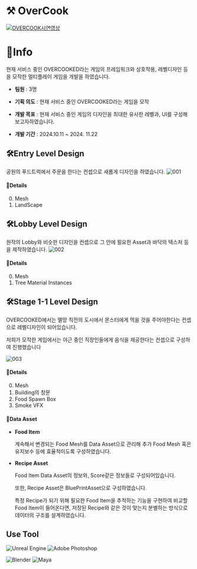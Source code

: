 # ⚒ OverCook 
[![OVERCOOK시연영상](https://github.com/user-attachments/assets/3c452107-1555-429f-bd7e-72f45f1668d3)](https://youtu.be/sJejHJLIKfQ)

# 📢Info
현재 서비스 중인 OVERCOOKED라는 게임의 프레임워크와 상호작용, 레벨디자인 등을 모작한 멀티플레이 게임을 개발을 하였습니다.

+ __팀원__ : 3명

+ __기획 의도__ : 현재 서비스 중인 OVERCOOKED라는 게임을 모작

+ __개발 목표__ : 현재 서비스 중인 게임의 디자인을 최대한 유사한 레벨과, UI를 구성해보고자하였습니다.

+ __개발 기간__ : 2024.10.11 ~ 2024. 11.22 




## 🛠Entry Level Design
공원의 푸드트럭에서 주문을 한다는 컨셉으로 새롭게 디자인을 하였습니다.
![001](https://github.com/user-attachments/assets/93ef1da0-96f4-40b6-8063-caba93f45be2)

#### 📌Details
0. Mesh
1. LandScape

## 🛠Lobby Level Design
원작의 Lobby와 비슷한 디자인을 컨셉으로 그 안에 필요한 Asset과 바닥의 텍스처 등을 제작하였습니다.
![002](https://github.com/user-attachments/assets/6ec0c3d6-cc78-49c2-bee0-bcbc92a8e7a3)

#### 📌Details
0. Mesh
1. Tree Material Instances

## 🛠Stage 1-1 Level Design
OVERCOOKED에서는 멸망 직전의 도시에서 몬스터에게 먹을 것을 주어야한다는 컨셉으로 레벨디자인이 되어있습니다.

저희가 모작한 게임에서는 야근 중인 직장인들에게 음식을 제공한다는 컨셉으로 구성하여 진행했습니다

![003](https://github.com/user-attachments/assets/9175a2a4-9adc-4332-bc80-36036a0965f6)

#### 📌Details
0. Mesh
1. Building의 창문
2. Food Spawn Box
3. Smoke VFX

   
#### 📌Data Asset
+ __Food Item__
  
   계속해서 변경되는 Food Mesh를 Data Asset으로 관리해 추가 Food Mesh 혹은 유지보수 등에 효율적이도록 구성하였습니다.

+ __Recipe Asset__
  
   Food Item Data Asset의 정보와, Score같은 정보들로 구성되어있습니다.

   또한, Recipe Asset은 BluePrintAsset으로 구성하였습니다.

   특정 Recipe가 되기 위해 필요한 Food Item을 추적하는 기능을 구현하여 비교할 Food Item이 들어온다면, 저장된 Recipe와 같은 것이 맞는지 분별하는 방식으로 데이터의 구조를 설계하였습니다. 
 

## Use Tool
![Unreal Engine](https://img.shields.io/badge/unrealengine-%23313131.svg?style=for-the-badge&logo=unrealengine&logoColor=white)
![Adobe Photoshop](https://img.shields.io/badge/adobe%20photoshop-%2331A8FF.svg?style=for-the-badge&logo=adobe%20photoshop&logoColor=white)


![Blender](https://img.shields.io/badge/blender-%23F5792A.svg?style=for-the-badge&logo=blender&logoColor=white)
![Maya](https://img.shields.io/badge/autodeskmaya-%37A5CC.svg?style=for-the-badge&logo=autodeskmaya&logoColor=white)

   
